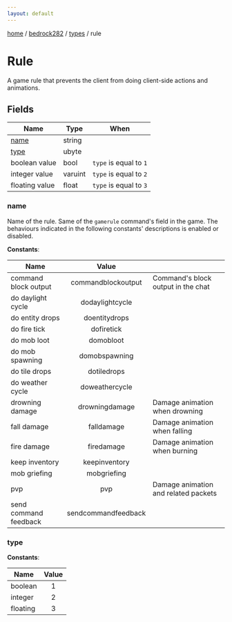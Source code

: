 ```yaml
---
layout: default
---
```


[home](/)  /  [bedrock282](/protocol/bedrock282)  /  [types](/protocol/bedrock282/types)  /  rule

# Rule

A game rule that prevents the client from doing client-side actions and animations.

## Fields

Name | Type | When
---|---|:---:
[name](#name) | string | 
[type](#type) | ubyte | 
boolean value | bool | <code>type</code> is equal to <code>1</code>
integer value | varuint | <code>type</code> is equal to <code>2</code>
floating value | float | <code>type</code> is equal to <code>3</code>

### name

Name of the rule. Same of the `gamerule` command's field in the game.
The behaviours indicated in the following constants' descriptions is enabled or disabled.

**Constants**:

Name | Value |  |
---|:---:|---
command block output | commandblockoutput | Command's block output in the chat
do daylight cycle | dodaylightcycle | 
do entity drops | doentitydrops | 
do fire tick | dofiretick | 
do mob loot | domobloot | 
do mob spawning | domobspawning | 
do tile drops | dotiledrops | 
do weather cycle | doweathercycle | 
drowning damage | drowningdamage | Damage animation when drowning
fall damage | falldamage | Damage animation when falling
fire damage | firedamage | Damage animation when burning
keep inventory | keepinventory | 
mob griefing | mobgriefing | 
pvp | pvp | Damage animation and related packets
send command feedback | sendcommandfeedback | 

### type

**Constants**:

Name | Value
---|:---:
boolean | 1
integer | 2
floating | 3
